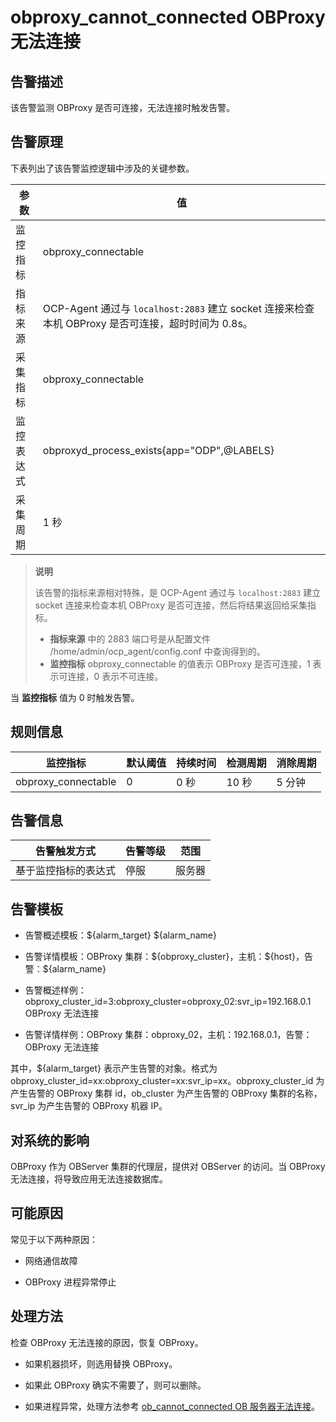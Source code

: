 obproxy_cannot_connected OBProxy 无法连接
==========================================================

告警描述
-------------------------

该告警监测 OBProxy 是否可连接，无法连接时触发告警。

告警原理
-------------------------

下表列出了该告警监控逻辑中涉及的关键参数。

|  参数   |                                     值                                      |
|-------|----------------------------------------------------------------------------|
| 监控指标  | obproxy_connectable                                                        |
| 指标来源  | OCP-Agent 通过与 `localhost:2883` 建立 socket 连接来检查本机 OBProxy 是否可连接，超时时间为 0.8s。 |
| 采集指标  | obproxy_connectable                                                        |
| 监控表达式 | obproxyd_process_exists{app="ODP",@LABELS}                                 |
| 采集周期  | 1 秒                                                                        |

> **说明**
>
> 该告警的指标来源相对特殊，是 OCP-Agent 通过与 `localhost:2883` 建立 socket 连接来检查本机 OBProxy 是否可连接，然后将结果返回给采集指标。
>
> * **指标来源** 中的 2883 端口号是从配置文件 /home/admin/ocp_agent/config.conf 中查询得到的。
> * **监控指标** obproxy_connectable 的值表示 OBProxy 是否可连接，1 表示可连接，0 表示不可连接。

当 **监控指标** 值为 0 时触发告警。

规则信息
-------------------------

|        监控指标         | 默认阈值 | 持续时间 | 检测周期 | 消除周期 |
|---------------------|------|------|------|------|
| obproxy_connectable | 0    | 0 秒  | 10 秒 | 5 分钟 |

告警信息
-------------------------

|   告警触发方式   | 告警等级 | 范围  |
|------------|------|-----|
| 基于监控指标的表达式 | 停服   | 服务器 |

告警模板
-------------------------

* 告警概述模板：\${alarm_target} \${alarm_name}

* 告警详情模板：OBProxy 集群：\${obproxy_cluster}，主机：\${host}，告警：${alarm_name}

* 告警概述样例：obproxy_cluster_id=3:obproxy_cluster=obproxy_02:svr_ip=192.168.0.1 OBProxy 无法连接

* 告警详情样例：OBProxy 集群：obproxy_02，主机：192.168.0.1，告警：OBProxy 无法连接

其中，${alarm_target} 表示产生告警的对象。格式为obproxy_cluster_id=xx:obproxy_cluster=xx:svr_ip=xx。obproxy_cluster_id 为产生告警的 OBProxy 集群 id，ob_cluster 为产生告警的 OBProxy 集群的名称，svr_ip 为产生告警的 OBProxy 机器 IP。

对系统的影响
---------------------------

OBProxy 作为 OBServer 集群的代理层，提供对 OBServer 的访问。当 OBProxy 无法连接，将导致应用无法连接数据库。

可能原因
-------------------------

常见于以下两种原因：

* 网络通信故障

* OBProxy 进程异常停止

处理方法
-------------------------

检查 OBProxy 无法连接的原因，恢复 OBProxy。

* 如果机器损坏，则选用替换 OBProxy。

* 如果此 OBProxy 确实不需要了，则可以删除。

* 如果进程异常，处理方法参考 [ob_cannot_connected OB 服务器无法连接](1.ob_cannot_connected.md)。
